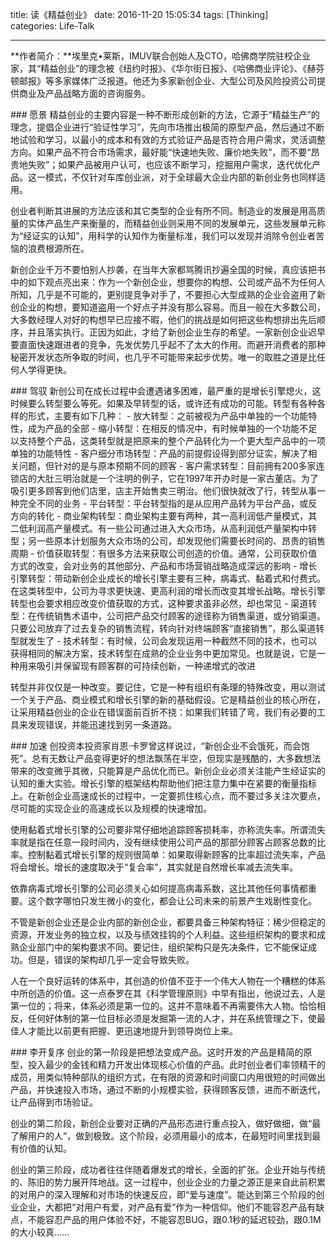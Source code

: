 title: 读《精益创业》
date: 2016-11-20 15:05:34
tags: [Thinking]
categories: Life-Talk

---

**作者简介：**埃里克•莱斯，IMUV联合创始人及CTO，哈佛商学院驻校企业家，其“精益创业”的理念被《纽约时报》、《华尔街日报》、《哈佛商业评论》、《赫芬顿邮报》等多家媒体广泛报道。他还为多家新创企业、大型公司及风险投资公司提供商业及产品战略方面的咨询服务。

### 愿景
精益创业的主要内容是一种不断形成创新的方法，它源于“精益生产”的理念，提倡企业进行“验证性学习”，先向市场推出极简的原型产品，然后通过不断地试验和学习，以最小的成本和有效的方式验证产品是否符合用户需求，灵活调整方向。如果产品不符合市场需求，最好能“快速地失败、廉价地失败”，而不要“昂贵地失败”；如果产品被用户认可，也应该不断学习，挖掘用户需求，迭代优化产品。这一模式，不仅针对车库创业派，对于全球最大企业内部的新创业务也同样适用。

创业者判断其进展的方法应该和其它类型的企业有所不同。制造业的发展是用高质量的实体产品生产来衡量的，而精益创业则采用不同的发展单元，这些发展单元称为“经证实的认知”，用科学的认知作为衡量标准，我们可以发现并消除令创业者苦恼的浪费根源所在。

新创企业千万不要怕别人抄袭，在当年大家都骂腾讯抄遍全国的时候，真应该把书中的如下观点亮出来：作为一个新创企业，想要你的构想、公司或产品不为任何人所知，几乎是不可能的，更别提竞争对手了，不要担心大型成熟的企业会盗用了新创企业的构想，要知道盗用一个好点子并没有那么容易。而且一般在大多数公司，大多数经理人对好的构想早已应接不暇，他们的挑战是如何把这些构想排出先后顺序，并且落实执行。正因为如此，才给了新创企业生存的希望。一家新创企业迟早要直面快速跟进者的竞争，先发优势几乎起不了太大的作用。而避开消费者的那种秘密开发状态所争取的时间，也几乎不可能带来起步优势。唯一的取胜之道是比任何人学得更快。

### 驾驭
新创公司在成长过程中会遭遇诸多困难，最严重的是增长引擎熄火，这时候要么转型要么等死。如果及早转型的话，或许还有成功的可能。转型有各种各样的形式，主要有如下几种：
- 放大转型：之前被视为产品中单独的一个功能特性，成为产品的全部
- 缩小转型：在相反的情况中，有时候单独的一个功能不足以支持整个产品，这类转型就是把原来的整个产品转化为一个更大型产品中的一项单独的功能特性
- 客户细分市场转型：产品的前提假设得到部分证实，解决了相关问题，但针对的是与原本预期不同的顾客
- 客户需求转型：目前拥有200多家连锁店的大肚三明治就是一个注明的例子，它在1997年开办时是一家古董店。为了吸引更多顾客到他们店里，店主开始售卖三明治。他们很快就改了行，转型从事一种完全不同的业务
- 平台转型：平台转型指的是从应用产品转为平台产品，或反方向的转化
- 商业架构转型：商业架构主要有两种，其一高利润低产量模式，其二低利润高产量模式。有一些公司通过进入大众市场，从高利润低产量架构中转型；另一些原本计划服务大众市场的公司，却发现他们需要长时间的、昂贵的销售周期
- 价值获取转型：有很多方法来获取公司创造的价值。通常，公司获取价值方式的改变，会对业务的其他部分、产品和市场营销战略造成深远的影响
- 增长引擎转型：带动新创企业成长的增长引擎主要有三种，病毒式、黏着式和付费式。在这类转型中，公司为寻求更快速、更高利润的增长而改变其增长战略。增长引擎转型也会要求相应改变价值获取的方式，这种要求虽非必然，却也常见
- 渠道转型：在传统销售术语中，公司把产品交付顾客的途径称为销售渠道，或分销渠道。只要公司放弃了过去复杂的销售流程，转向针对终端顾客“直接销售”，那么渠道转型就发生了
- 技术转型：有时候，公司会发现运用一种截然不同的技术，也可以获得相同的解决方案，技术转型在成熟的企业业务中更加常见。也就是说，它是一种用来吸引并保留现有顾客群的可持续创新，一种递增式的改进

转型并非仅仅是一种改变。要记住，它是一种有组织有条理的特殊改变，用以测试一个关于产品、商业模式和增长引擎的新的基础假设。它是精益创业的核心所在，让采用精益创业的企业在错误面前百折不挠：如果我们转错了弯，我们有必要的工具来发现错误，并能迅速找到另一条道路。

### 加速
创投资本投资家肖恩·卡罗曾这样说过，“新创企业不会饿死，而会饱死”。总有无数让产品变得更好的想法飘荡在半空，但现实是残酷的，大多数想法带来的改变微乎其微，只能算是产品优化而已。新创企业必须关注能产生经证实的认知的重大实验。增长引擎的框架结构帮助他们把注意力集中在紧要的衡量指标上。在新创企业高速成长的过程中，一定要抓住核心点，而不要过多关注次要点，尽可能的实现企业的高速成长以及规模的快速增加。

使用黏着式增长引擎的公司要非常仔细地追踪顾客损耗率，亦称流失率。所谓流失率就是指在任意一段时间内，没有继续使用公司产品的那部分顾客占顾客总数的比率。控制黏着式增长引擎的规则很简单：如果取得新顾客的比率超过流失率，产品将会增长。增长的速度取决于“复合率”，其实就是自然增长率减去流失率。

依靠病毒式增长引擎的公司必须关心如何提高病毒系数，这比其他任何事情都重要。这个数字哪怕只发生微小的变化，都会让公司未来的前景产生戏剧性变化。

不管是新创企业还是企业内部的新创企业，都要具备三种架构特征：稀少但稳定的资源，开发业务的独立权，以及与绩效挂钩的个人利益。这些组织架构的要求和成熟企业部门中的架构要求不同。要记住，组织架构只是先决条件，它不能保证成功。但是，错误的架构却几乎一定会导致失败。

人在一个良好运转的体系中，其创造的价值不亚于一个伟大人物在一个糟糕的体系中所创造的价值。这一点泰罗在其《科学管理原则》中早有指出，他说过去，人是第一位的；将来，体系必须是第一位的。这并不意味着不再需要伟大人物。恰恰相反，任何好体制的第一位目标必须是发掘第一流的人才，并在系统管理之下，使最佳人才能比以前更有把握、更迅速地提升到领导岗位上来。

### 李开复序
创业的第一阶段是把想法变成产品。这时开发的产品是精简的原型，投入最少的金钱和精力开发出体现核心价值的产品。此时创业者们率领精干的成员，用类似特种部队的组织方式，在有限的资源和时间窗口内用很短的时间做出产品，并快速投入市场，通过不断的小规模实验，获得顾客反馈，进而不断迭代，让产品得到市场验证。

创业的第二阶段，新创企业要对正确的产品形态进行重点投入，做好做细，做“最了解用户的人”，做到极致。这个阶段，必须用最小的成本，在最短时间里找到最有价值的认知。

创业的第三阶段，成功者往往伴随着爆发式的增长，全面的扩张。企业开始与传统的、陈旧的势力展开阵地战。这一过程中，创业企业的力量之源正是来自此前积累的对用户的深入理解和对市场的快速反应，即“爱与速度”。能达到第三个阶段的创业企业，大都把“对用户有爱，对产品有爱”作为一种信仰。他们不能容忍产品有缺点，不能容忍产品的用户体验不好，不能容忍BUG，跟0.1秒的延迟较劲，跟0.1M的大小较真......
